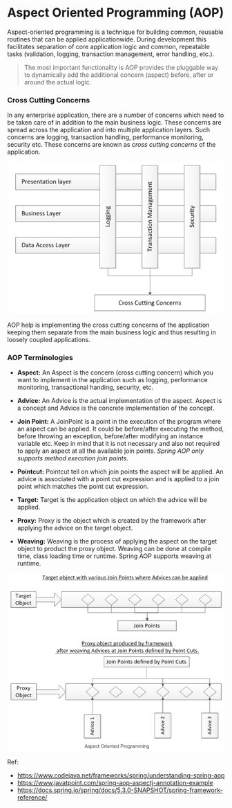 # Aspect Oriented Programming (AOP)

Aspect-oriented programming is a technique for building common, reusable routines that can be applied applicationwide. 
During development this facilitates separation of core application logic and common, 
repeatable tasks (validation, logging, transaction management, error handling, etc.).

> The most important functionality is AOP provides the pluggable way to dynamically add 
> the additional concern (aspect) before, after or around the actual logic.

### Cross Cutting Concerns

In any enterprise application, there are a number of concerns which need to be taken care of in addition 
to the main business logic. These concerns are spread across the application and into multiple application layers. 
Such concerns are logging, transaction handling, performance monitoring, security etc. These concerns are known as 
*cross cutting concerns* of the application.

![cross cutting concerns](docs/cross-cutting-concerns.png)

AOP help is implementing the cross cutting concerns of the application keeping them separate from the main business logic 
and thus resulting in loosely coupled applications.

### AOP Terminologies

- **Aspect:** An Aspect is the concern (cross cutting concern) which you want to implement in the application such as 
logging, performance monitoring, transactional handing, security, etc.

- **Advice:** An Advice is the actual implementation of the aspect. Aspect is a concept and Advice is the concrete 
implementation of the concept.

- **Join Point:** A JoinPoint is a point in the execution of the program where an aspect can be applied. 
It could be before/after executing the method, before throwing an exception, before/after modifying an instance variable etc. 
Keep in mind that it is not necessary and also not required to apply an aspect at all the available join points. 
*Spring AOP only supports method execution join points.*

- **Pointcut:** Pointcut tell on which join points the aspect will be applied. An advice is associated with a point cut 
expression and is applied to a join point which matches the point cut expression.

- **Target:** Target is the application object on which the advice will be applied.

- **Proxy:** Proxy is the object which is created by the framework after applying the advice on the target object.

- **Weaving:** Weaving is the process of applying the aspect on the target object to product the proxy object. 
Weaving can be done at compile time, class loading time or runtime. Spring AOP supports weaving at runtime.

![aspect oriented programming](docs/aop.png)


Ref:
- https://www.codejava.net/frameworks/spring/understanding-spring-aop
- https://www.javatpoint.com/spring-aop-aspectj-annotation-example
- https://docs.spring.io/spring/docs/5.3.0-SNAPSHOT/spring-framework-reference/